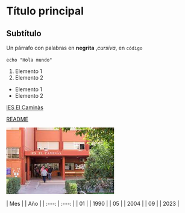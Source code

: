 # Título principal
## Subtítulo
Un párrafo con palabras en **negrita** ,*cursiva*, en `código`

`echo "Hola mundo"`

1. Elemento 1
2. Elemento 2

- Elemento 1
- Elemento 2

[IES El Caminàs](https://www.ieselcaminas.org/)

[README](README.md)

![IESELCAMINAS](descarga.jpeg)

| Mes | | Año |
|  :---:  |  :---:  |
| 01 | | 1990 |
| 05 | | 2004 |
| 09 | | 2023 |
